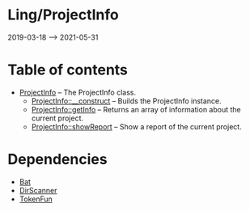Ling/ProjectInfo
================
2019-03-18 --> 2021-05-31




Table of contents
===========

- [ProjectInfo](https://github.com/lingtalfi/ProjectInfo/blob/master/doc/api/Ling/ProjectInfo/ProjectInfo.md) &ndash; The ProjectInfo class.
    - [ProjectInfo::__construct](https://github.com/lingtalfi/ProjectInfo/blob/master/doc/api/Ling/ProjectInfo/ProjectInfo/__construct.md) &ndash; Builds the ProjectInfo instance.
    - [ProjectInfo::getInfo](https://github.com/lingtalfi/ProjectInfo/blob/master/doc/api/Ling/ProjectInfo/ProjectInfo/getInfo.md) &ndash; Returns an array of information about the current project.
    - [ProjectInfo::showReport](https://github.com/lingtalfi/ProjectInfo/blob/master/doc/api/Ling/ProjectInfo/ProjectInfo/showReport.md) &ndash; Show a report of the current project.


Dependencies
============
- [Bat](https://github.com/lingtalfi/Bat)
- [DirScanner](https://github.com/lingtalfi/DirScanner)
- [TokenFun](https://github.com/lingtalfi/TokenFun)


